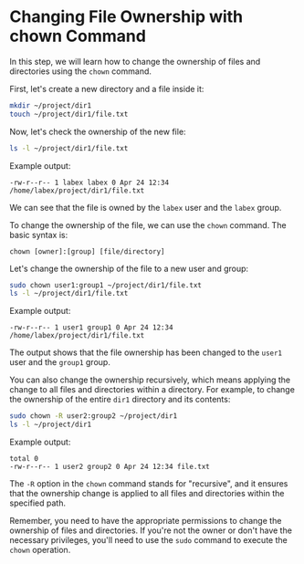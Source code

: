 # Changing File Ownership with chown Command

In this step, we will learn how to change the ownership of files and directories using the `chown` command.

First, let's create a new directory and a file inside it:

```bash
mkdir ~/project/dir1
touch ~/project/dir1/file.txt
```

Now, let's check the ownership of the new file:

```bash
ls -l ~/project/dir1/file.txt
```

Example output:

```
-rw-r--r-- 1 labex labex 0 Apr 24 12:34 /home/labex/project/dir1/file.txt
```

We can see that the file is owned by the `labex` user and the `labex` group.

To change the ownership of the file, we can use the `chown` command. The basic syntax is:

```
chown [owner]:[group] [file/directory]
```

Let's change the ownership of the file to a new user and group:

```bash
sudo chown user1:group1 ~/project/dir1/file.txt
ls -l ~/project/dir1/file.txt
```

Example output:

```
-rw-r--r-- 1 user1 group1 0 Apr 24 12:34 /home/labex/project/dir1/file.txt
```

The output shows that the file ownership has been changed to the `user1` user and the `group1` group.

You can also change the ownership recursively, which means applying the change to all files and directories within a directory. For example, to change the ownership of the entire `dir1` directory and its contents:

```bash
sudo chown -R user2:group2 ~/project/dir1
ls -l ~/project/dir1
```

Example output:

```
total 0
-rw-r--r-- 1 user2 group2 0 Apr 24 12:34 file.txt
```

The `-R` option in the `chown` command stands for "recursive", and it ensures that the ownership change is applied to all files and directories within the specified path.

Remember, you need to have the appropriate permissions to change the ownership of files and directories. If you're not the owner or don't have the necessary privileges, you'll need to use the `sudo` command to execute the `chown` operation.
